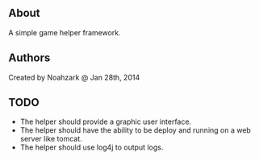 About
------------------------
A simple game helper framework.

Authors
------------------------
Created by Noahzark @ Jan 28th, 2014

TODO
------------------------
* The helper should provide a graphic user interface.
* The helper should have the ability to be deploy and running on a web server like tomcat.
* The helper should use log4j to output logs.